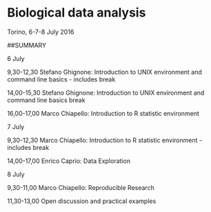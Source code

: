 # Biological data analysis
Torino, 6-7-8 July 2016

##SUMMARY

6 July

9,30-12,30 Stefano Ghignone: Introduction to UNIX environment and command line basics - includes break

14,00-15,30 Stefano Ghignone: Introduction to UNIX environment and command line basics
break

16,00-17,00 Marco Chiapello: Introduction to R statistic environment


7 July

9,30-12,30 Marco Chiapello: Introduction to R statistic environment - includes break

14,00-17,00 Enrico Caprio: Data Exploration


8 July

9,30-11,00 Marco Chiapello: Reproducible Research

11,30-13,00 Open discussion and practical examples

